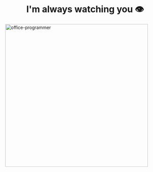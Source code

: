 <h1 align="center">I'm always watching you 👁️</h1>

<img align="center" width="450px" src="https://media.tenor.com/h-EStaz3aLEAAAAC/money-computer.gif" alt="office-programmer">
